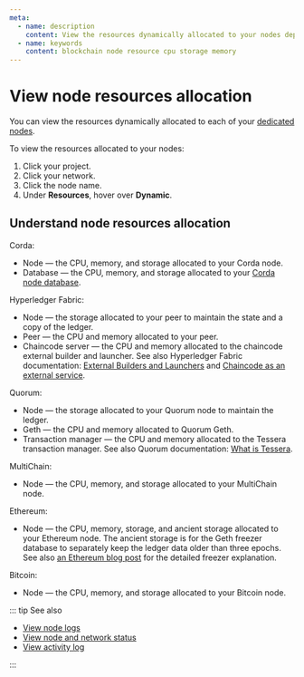```yaml
---
meta:
  - name: description
    content: View the resources dynamically allocated to your nodes deployed with the Chainstack managed blockchain services.
  - name: keywords
    content: blockchain node resource cpu storage memory
---
```


# View node resources allocation

You can view the resources dynamically allocated to each of your [dedicated nodes](/glossary/dedicated-node).

To view the resources allocated to your nodes:

1. Click your project.
1. Click your network.
1. Click the node name.
1. Under **Resources**, hover over **Dynamic**.

## Understand node resources allocation

Corda:

* Node — the CPU, memory, and storage allocated to your Corda node.
* Database — the CPU, memory, and storage allocated to your [Corda node database](https://docs.corda.net/docs/corda-os/4.4/node-database.html).

Hyperledger Fabric:

* Node — the storage allocated to your peer to maintain the state and a copy of the ledger.
* Peer — the CPU and memory allocated to your peer.
* Chaincode server — the CPU and memory allocated to the chaincode external builder and launcher. See also Hyperledger Fabric documentation: [External Builders and Launchers](https://hyperledger-fabric.readthedocs.io/en/release-2.0/cc_launcher.html) and [Chaincode as an external service](https://hyperledger-fabric.readthedocs.io/en/release-2.0/cc_service.html).

Quorum:

* Node — the storage allocated to your Quorum node to maintain the ledger.
* Geth — the CPU and memory allocated to Quorum Geth.
* Transaction manager — the CPU and memory allocated to the Tessera transaction manager. See also Quorum documentation: [What is Tessera](https://docs.goquorum.com/en/latest/Privacy/Tessera/Tessera/).

MultiChain:

* Node — the CPU, memory, and storage allocated to your MultiChain node.

Ethereum:

* Node — the CPU, memory, storage, and ancient storage allocated to your Ethereum node. The ancient storage is for the Geth freezer database to separately keep the ledger data older than three epochs. See also [an Ethereum blog post](https://blog.ethereum.org/2019/07/10/geth-v1-9-0/) for the detailed freezer explanation.

Bitcoin:

* Node — the CPU, memory, and storage allocated to your Bitcoin node.

::: tip See also

* [View node logs](/platform/view-node-logs)
* [View node and network status](/platform/view-node-and-network-status)
* [View activity log](/platform/view-activity-log)

:::
